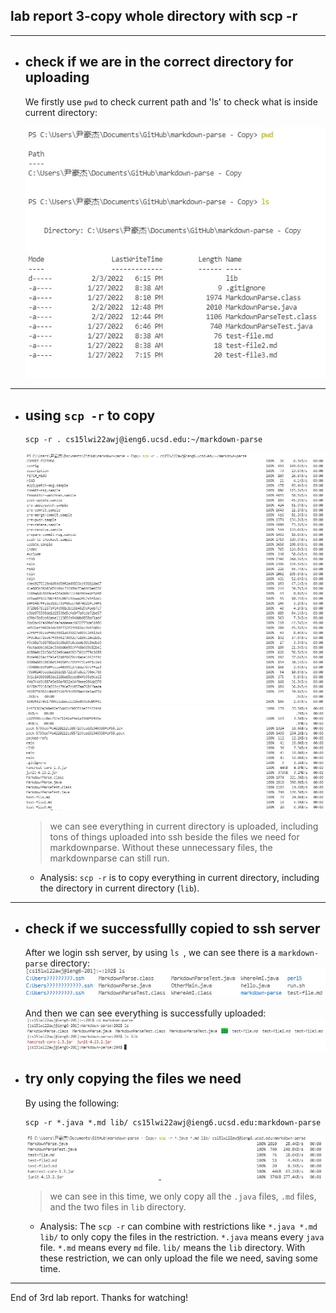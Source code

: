 ## lab report 3-copy whole directory with scp -r

---

* ## check if we are in the correct directory for uploading

    We firstly use `pwd` to check current path and 'ls' to check what is inside current directory:  

    ![Image](report3-1.jpg)
    

---

* ## using `scp -r` to copy
    ```
    scp -r . cs15lwi22awj@ieng6.ucsd.edu:~/markdown-parse
    ```
    ![Image](report3-2a.jpg)
    ![Image](report3-2b.jpg)

    >we can see everything in current directory is uploaded, including tons of things uploaded into ssh beside the files we need for markdownparse. Without these unnecessary files, the markdownparse can still run.

     - Analysis: `scp -r` is to copy everything in current directory, including the directory in current directory (`lib`).
    
---

* ## check if we successfullly copied to ssh server
    After we login ssh server, by using `ls `, we can see there is a `markdown-parse` directory:
    ![Image](report3-4.jpg)

    And then we can see everything is successfully uploaded:
    ![Image](report3-5.jpg)

* ## try only copying the files we need 

    By using the following:
    
    ```
    scp -r *.java *.md lib/ cs15lwi22awj@ieng6.ucsd.edu:markdown-parse
    ```

    ![Image](report3-3.jpg)

    > we can see in this time, we only copy all the `.java` files, `.md` files, and the two files in `lib` directory.

    - Analysis: The `scp -r` can combine with restrictions like `*.java *.md lib/` to only copy the files in the restriction. `*.java` means every `java` file. `*.md` means every `md` file. `lib/` means the `lib` directory. With these restriction, we can only upload the file we need, saving some time.

---
End of 3rd lab report. Thanks for watching!





